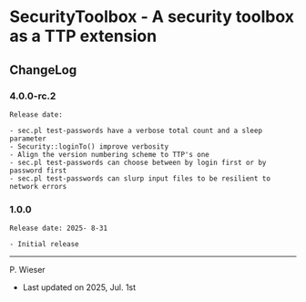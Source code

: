 # SecurityToolbox - A security toolbox as a TTP extension

## ChangeLog

### 4.0.0-rc.2

    Release date: 

    - sec.pl test-passwords have a verbose total count and a sleep parameter
    - Security::loginTo() improve verbosity
    - Align the version numbering scheme to TTP's one
    - sec.pl test-passwords can choose between by login first or by password first
    - sec.pl test-passwords can slurp input files to be resilient to network errors

### 1.0.0

    Release date: 2025- 8-31

    - Initial release

---
P. Wieser
- Last updated on 2025, Jul. 1st
